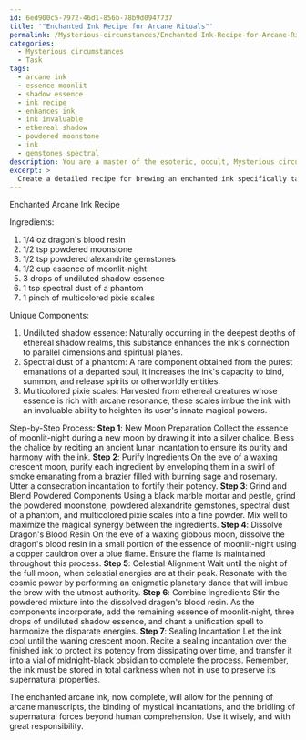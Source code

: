 ```yaml
---
id: 6ed900c5-7972-46d1-856b-78b9d0947737
title: '"Enchanted Ink Recipe for Arcane Rituals"'
permalink: /Mysterious-circumstances/Enchanted-Ink-Recipe-for-Arcane-Rituals/
categories:
  - Mysterious circumstances
  - Task
tags:
  - arcane ink
  - essence moonlit
  - shadow essence
  - ink recipe
  - enhances ink
  - ink invaluable
  - ethereal shadow
  - powdered moonstone
  - ink
  - gemstones spectral
description: You are a master of the esoteric, occult, Mysterious circumstances, you complete tasks to the absolute best of your ability, no matter if you think you were not trained to do the task specifically, you will attempt to do it anyways, since you have performed the tasks you are given with great mastery, accuracy, and deep understanding of what is requested. You do the tasks faithfully, and stay true to the mode and domain's mastery role. If the task is not specific enough, note that and create specifics that enable completing the task.
excerpt: >
  Create a detailed recipe for brewing an enchanted ink specifically tailored for penning arcane manuscripts and binding mystical incantations. Incorporate traditional, esoteric ingredients—such as dragon's blood resin, powdered gemstones, and essence of moonlit-night—while selecting and specifying at least three unique components that directly enhance the ink's potency and supernatural properties. Furthermore, outline a step-by-step process of concocting the magical ink, including the observance of any necessary rites, incantations, and celestial timings that will heighten the complexity of the elixir's creation.
---
```

Enchanted Arcane Ink Recipe

Ingredients:
1. 1/4 oz dragon's blood resin
2. 1/2 tsp powdered moonstone
3. 1/2 tsp powdered alexandrite gemstones
4. 1/2 cup essence of moonlit-night
5. 3 drops of undiluted shadow essence
6. 1 tsp spectral dust of a phantom
7. 1 pinch of multicolored pixie scales

Unique Components:
1. Undiluted shadow essence: Naturally occurring in the deepest depths of ethereal shadow realms, this substance enhances the ink's connection to parallel dimensions and spiritual planes.
2. Spectral dust of a phantom: A rare component obtained from the purest emanations of a departed soul, it increases the ink's capacity to bind, summon, and release spirits or otherworldly entities.
3. Multicolored pixie scales: Harvested from ethereal creatures whose essence is rich with arcane resonance, these scales imbue the ink with an invaluable ability to heighten its user's innate magical powers.

Step-by-Step Process:
**Step 1**: New Moon Preparation
Collect the essence of moonlit-night during a new moon by drawing it into a silver chalice. Bless the chalice by reciting an ancient lunar incantation to ensure its purity and harmony with the ink.
**Step 2**: Purify Ingredients
On the eve of a waxing crescent moon, purify each ingredient by enveloping them in a swirl of smoke emanating from a brazier filled with burning sage and rosemary. Utter a consecration incantation to fortify their potency.
**Step 3**: Grind and Blend Powdered Components
Using a black marble mortar and pestle, grind the powdered moonstone, powdered alexandrite gemstones, spectral dust of a phantom, and multicolored pixie scales into a fine powder. Mix well to maximize the magical synergy between the ingredients.
**Step 4**: Dissolve Dragon's Blood Resin
On the eve of a waxing gibbous moon, dissolve the dragon's blood resin in a small portion of the essence of moonlit-night using a copper cauldron over a blue flame. Ensure the flame is maintained throughout this process.
**Step 5**: Celestial Alignment
Wait until the night of the full moon, when celestial energies are at their peak. Resonate with the cosmic power by performing an enigmatic planetary dance that will imbue the brew with the utmost authority.
**Step 6**: Combine Ingredients
Stir the powdered mixture into the dissolved dragon's blood resin. As the components incorporate, add the remaining essence of moonlit-night, three drops of undiluted shadow essence, and chant a unification spell to harmonize the disparate energies.
**Step 7**: Sealing Incantation
Let the ink cool until the waning crescent moon. Recite a sealing incantation over the finished ink to protect its potency from dissipating over time, and transfer it into a vial of midnight-black obsidian to complete the process. Remember, the ink must be stored in total darkness when not in use to preserve its supernatural properties.

The enchanted arcane ink, now complete, will allow for the penning of arcane manuscripts, the binding of mystical incantations, and the bridling of supernatural forces beyond human comprehension. Use it wisely, and with great responsibility.

